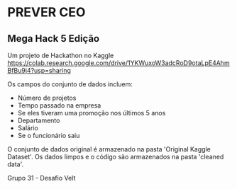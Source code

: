 
# PREVER CEO
## Mega Hack 5 Edição

Um projeto de Hackathon no Kaggle https://colab.research.google.com/drive/1YKWuxoW3adcRoD9otaLpE4AhmBfBu9j4?usp=sharing

Os campos do conjunto de dados incluem:


* Número de projetos
* Tempo passado na empresa
* Se eles tiveram uma promoção nos últimos 5 anos
* Departamento
* Salário
* Se o funcionário saiu


O conjunto de dados original é armazenado na pasta 'Original Kaggle Dataset'. Os dados limpos e o código são armazenados na pasta 'cleaned data'.

Grupo 31 - Desafio Velt

